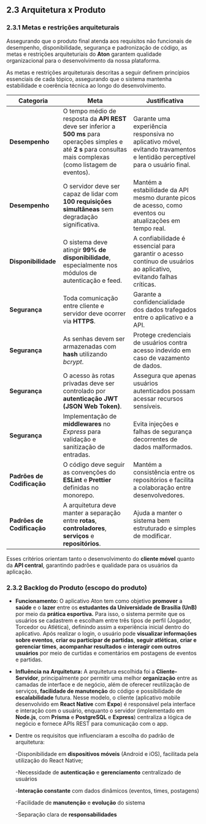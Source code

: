 ## 2.3 Arquitetura x Produto

### 2.3.1 Metas e restrições arquiteturais

Assegurando que o produto final atenda aos requisitos não funcionais de desempenho, disponibilidade, segurança e padronização de código, as metas e restrições arquiteturiais do **Aton** garantem qualidade organizacional para o desenvolvimento da nossa plataforma.

As metas e restrições arquiteturais descritas a seguir definem princípios essenciais de cada tópico, assegurando que o sistema mantenha estabilidade e coerência técnica ao longo do desenvolvimento.


| **Categoria** | **Meta** | **Justificativa** |
|----------------|-----------|-------------------|
| **Desempenho** | O tempo médio de resposta da **API REST** deve ser inferior a **500 ms** para operações simples e até **2 s** para consultas mais complexas (como listagem de eventos). | Garante uma experiência responsiva no aplicativo móvel, evitando travamentos e lentidão perceptível para o usuário final. |
| **Desempenho** | O servidor deve ser capaz de lidar com **100 requisições simultâneas** sem degradação significativa. | Mantém a estabilidade da API mesmo durante picos de acesso, como eventos ou atualizações em tempo real. |
| **Disponibilidade** | O sistema deve atingir **99% de disponibilidade**, especialmente nos módulos de autenticação e feed. | A confiabilidade é essencial para garantir o acesso contínuo de usuários ao aplicativo, evitando falhas críticas. |
| **Segurança** | Toda comunicação entre cliente e servidor deve ocorrer via **HTTPS**. | Garante a confidencialidade dos dados trafegados entre o aplicativo e a API. |
| **Segurança** | As senhas devem ser armazenadas com **hash** utilizando *bcrypt*. | Protege credenciais de usuários contra acesso indevido em caso de vazamento de dados. |
| **Segurança** | O acesso às rotas privadas deve ser controlado por **autenticação JWT (JSON Web Token)**. | Assegura que apenas usuários autenticados possam acessar recursos sensíveis. |
| **Segurança** | Implementação de **middlewares** no *Express* para validação e sanitização de entradas. | Evita injeções e falhas de segurança decorrentes de dados malformados. |
| **Padrões de Codificação** | O código deve seguir as convenções do **ESLint** e **Prettier** definidas no monorepo. | Mantém a consistência entre os repositórios e facilita a colaboração entre desenvolvedores. |
| **Padrões de Codificação** | A arquitetura deve manter a separação entre **rotas**, **controladores**, **serviços** e **repositórios**. | Ajuda a manter o sistema bem estruturado e simples de modificar. |


 Esses critérios orientam tanto o desenvolvimento do **cliente móvel** quanto da **API central**, garantindo padrões e qualidade para os usuários da aplicação.


### 2.3.2 Backlog do Produto (escopo do produto)
- **Funcionamento:**
O aplicativo Aton tem como objetivo **promover** a **saúde** e o **lazer** entre os **estudantes da Universidade de Brasília (UnB)** por meio da **prática esportiva.** Para isso, o sistema permite que os usuários se cadastrem e escolham entre três tipos de perfil  (Jogador, Torcedor ou Atlética), definindo assim a experiência inicial dentro do aplicativo. Após realizar o login, o usuário pode **visualizar informações sobre eventos**, **criar ou participar de partidas**, **seguir atléticas**, **criar e gerenciar times**, **acompanhar resultados** e **interagir com outros usuários** por meio de curtidas e comentários em postagens de eventos e partidas.


- **Influência na Arquitetura:**
A arquitetura escolhida foi a **Cliente-Servidor**, principalmente por permitir uma melhor **organização** entre as camadas de interface e de negócio, além de oferecer reutilização de serviços, **facilidade de manutenção** do código e possibilidade de **escalabilidade** futura. Nesse modelo, o cliente (aplicativo mobile desenvolvido em **React Native** com **Expo**) é responsável pela interface e interação com o usuário, enquanto o servidor (implementado em **Node.js**, com **Prisma** e **PostgreSQL** e **Express**) centraliza a lógica de negócio e fornece APIs REST para comunicação com o app.


- Dentre os requisitos que influenciaram a escolha do padrão de arquitetura:

    -Disponibilidade em **dispositivos móveis** (Android e iOS), facilitada pela utilização do React Native;

    -Necessidade de **autenticação** e **gerenciamento** centralizado de usuários

    -**Interação constante** com dados dinâmicos (eventos, times, postagens)

    -Facilidade de **manutenção** e **evolução** do sistema

    -Separação clara de **responsabilidades**


